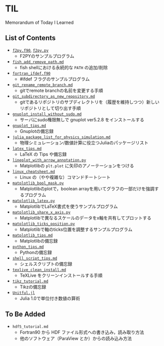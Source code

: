# TIL

Memorandum of Today I Learned

## List of Contents

- [`f2py.f90`](https://github.com/ryo-ARAKI/TIL/blob/master/f2py.f90), [`f2py.py`](https://github.com/ryo-ARAKI/TIL/blob/master/f2py.py)
  - F2PYのサンプルプログラム
- [`fish_add_remove_path.md`](https://github.com/ryo-ARAKI/TIL/blob/master/fish_add_remove_path.md)
  - fish shellにおける永続的な `PATH` の追加/削除
- [`fortran_ifdef.f90`](https://github.com/ryo-ARAKI/TIL/blob/master/fortran_ifdef.f90)
  - #ifdef フラグのサンプルプログラム
- [`git_rename_remote_branch.md`](https://github.com/ryo-ARAKI/TIL/blob/master/git_rename_remote_branch.md)
  - gitでremote branchの名前を変更する手順
- [`git_subdirectory_as_new_repository.md`](https://github.com/ryo-ARAKI/TIL/blob/master/git_subdirectory_as_new_repository.md)
  - gitであるリポジトリのサブディレクトリを（履歴を維持しつつ）新しいリポジトリとして切り出す手順
- [`gnuplot_install_without_sudo.md`](https://github.com/ryo-ARAKI/TIL/blob/master/gnuplot_install_without_sudo.md)
  - サーバにsudo権限無しで gnuplot ver5.2.8 をインストールする
- [`gnuplot_tips.md`](https://github.com/ryo-ARAKI/TIL/blob/master/gnuplot_tips.md)
  - Gnuplotの備忘録
- [`julia_package_list_for_physics_simulation.md`](https://github.com/ryo-ARAKI/TIL/blob/master/julia_package_list_for_physics_simulation.md)
  - 物理シミュレーション/数値計算に役立つJuliaのパッケージリスト
- [`latex_tips.md`](https://github.com/ryo-ARAKI/TIL/blob/master/latex_tips.md)
  - LaTeX の Tips や備忘録
- [`lineplot_with_arrow_annotation.py`](https://github.com/ryo-ARAKI/TIL/blob/master/lineplot_with_arrow_annotation.py)
  - Matplotlibの `plt.plot` に矢印のアノーテーションをつける
- [`linux_cheatsheet.md`](https://github.com/ryo-ARAKI/TIL/blob/master/linux_cheatsheet.md)
  - Linux の（やや複雑な）コマンドチートシート
- [`matplotlib_bool_mask.py`](https://github.com/ryo-ARAKI/TIL/blob/master/matplotlib_bool_mask.py)
  - Matplotlibのplotで，boolean arrayを用いてグラフの一部だけを強調するプログラム
- [`matplotlib_latex.py`](https://github.com/ryo-ARAKI/TIL/blob/master/matplotlib_latex.py)
  - MatplotlibでLaTeX書式を使うサンプルプログラム
- [`matplotlib_share_x_axis.py`](https://github.com/ryo-ARAKI/TIL/blob/master/matplotlib_share_x_axis.py)
  - Matplotlibで異なるスケールのデータをx軸を共有してプロットする
- [`matplotlib_ticks_position.py`](https://github.com/ryo-ARAKI/TIL/blob/master/matplotlib_ticks_position.py)
  - Matplotlibで軸のticks位置を調整するサンプルプログラム
- [`matplotlib_tips.md`](https://github.com/ryo-ARAKI/TIL/blob/master/matplotlib_tips.md)
  - Matplotlibの備忘録
- [`python_tips.md`](https://github.com/ryo-ARAKI/TIL/blob/master/python_tips.md)
  - Pythonの備忘録
- [`shell_script_tips.md`](https://github.com/ryo-ARAKI/TIL/blob/master/shell_script_tips.md)
  - シェルスクリプトの備忘録
- [`texlive_clean_install.md`](https://github.com/ryo-ARAKI/TIL/blob/master/texlive_clean_install.md)
  - TeXLive をクリーンインストールする手順
- [`tikz_tutorial.md`](https://github.com/ryo-ARAKI/TIL/blob/master/tikz_tutorial.md)
  - Tikzの備忘録
- [`Unitful.jl`](https://github.com/ryo-ARAKI/TIL/blob/master/Unitful.jl)
  - Julia 1.0で単位付き数値の算術

## To Be Added

- `hdf5_tutorial.md`
  - Fortran90 から HDF ファイル形式への書き込み，読み取り方法
  - 他のソフトウェア（ParaView とか）からの読み込み方法
